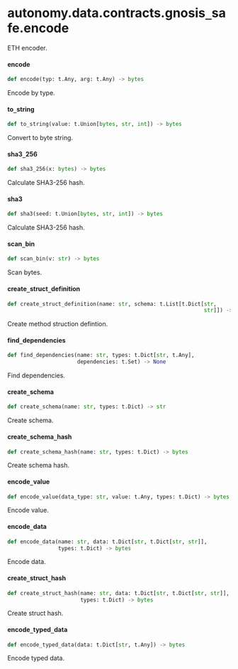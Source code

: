 <a id="autonomy.data.contracts.gnosis_safe.encode"></a>

# autonomy.data.contracts.gnosis`_`safe.encode

ETH encoder.

<a id="autonomy.data.contracts.gnosis_safe.encode.encode"></a>

#### encode

```python
def encode(typ: t.Any, arg: t.Any) -> bytes
```

Encode by type.

<a id="autonomy.data.contracts.gnosis_safe.encode.to_string"></a>

#### to`_`string

```python
def to_string(value: t.Union[bytes, str, int]) -> bytes
```

Convert to byte string.

<a id="autonomy.data.contracts.gnosis_safe.encode.sha3_256"></a>

#### sha3`_`256

```python
def sha3_256(x: bytes) -> bytes
```

Calculate SHA3-256 hash.

<a id="autonomy.data.contracts.gnosis_safe.encode.sha3"></a>

#### sha3

```python
def sha3(seed: t.Union[bytes, str, int]) -> bytes
```

Calculate SHA3-256 hash.

<a id="autonomy.data.contracts.gnosis_safe.encode.scan_bin"></a>

#### scan`_`bin

```python
def scan_bin(v: str) -> bytes
```

Scan bytes.

<a id="autonomy.data.contracts.gnosis_safe.encode.create_struct_definition"></a>

#### create`_`struct`_`definition

```python
def create_struct_definition(name: str, schema: t.List[t.Dict[str,
                                                              str]]) -> str
```

Create method struction defintion.

<a id="autonomy.data.contracts.gnosis_safe.encode.find_dependencies"></a>

#### find`_`dependencies

```python
def find_dependencies(name: str, types: t.Dict[str, t.Any],
                      dependencies: t.Set) -> None
```

Find dependencies.

<a id="autonomy.data.contracts.gnosis_safe.encode.create_schema"></a>

#### create`_`schema

```python
def create_schema(name: str, types: t.Dict) -> str
```

Create schema.

<a id="autonomy.data.contracts.gnosis_safe.encode.create_schema_hash"></a>

#### create`_`schema`_`hash

```python
def create_schema_hash(name: str, types: t.Dict) -> bytes
```

Create schema hash.

<a id="autonomy.data.contracts.gnosis_safe.encode.encode_value"></a>

#### encode`_`value

```python
def encode_value(data_type: str, value: t.Any, types: t.Dict) -> bytes
```

Encode value.

<a id="autonomy.data.contracts.gnosis_safe.encode.encode_data"></a>

#### encode`_`data

```python
def encode_data(name: str, data: t.Dict[str, t.Dict[str, str]],
                types: t.Dict) -> bytes
```

Encode data.

<a id="autonomy.data.contracts.gnosis_safe.encode.create_struct_hash"></a>

#### create`_`struct`_`hash

```python
def create_struct_hash(name: str, data: t.Dict[str, t.Dict[str, str]],
                       types: t.Dict) -> bytes
```

Create struct hash.

<a id="autonomy.data.contracts.gnosis_safe.encode.encode_typed_data"></a>

#### encode`_`typed`_`data

```python
def encode_typed_data(data: t.Dict[str, t.Any]) -> bytes
```

Encode typed data.

